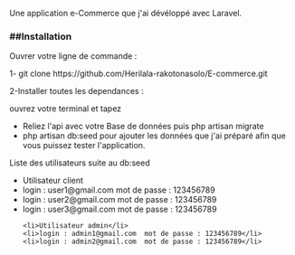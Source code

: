 <p>Une application e-Commerce que j'ai dévéloppé avec Laravel.</p>
<h3>##Installation</h3>
Ouvrer votre ligne de commande :
<p>1- git clone https://github.com/Herilala-rakotonasolo/E-commerce.git</p>

<p>2-Installer toutes les dependances :</p>
ouvrez votre terminal et tapez
<ul>
    <li>Reliez l'api avec votre Base de données puis php artisan migrate</li>
    <li>php artisan db:seed pour ajouter les données que j'ai préparé afin que vous puissez tester l'application.</li>
</ul>

<p>Liste des utilisateurs suite au db:seed</p>
<ul>
    <li>Utilisateur client</li>
    <li>login : user1@gmail.com  mot de passe : 123456789</li>
    <li>login : user2@gmail.com  mot de passe : 123456789</li>
    <li>login : user3@gmail.com  mot de passe : 123456789</li>

    <li>Utilisateur admin</li>
    <li>login : admin1@gmail.com  mot de passe : 123456789</li>
    <li>login : admin2@gmail.com  mot de passe : 123456789</li>
</ul>
